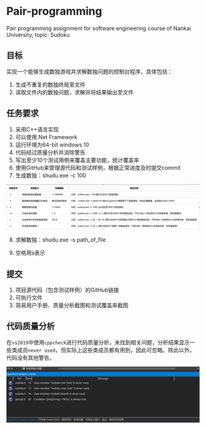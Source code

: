 # Pair-programming
Pair programming assignment for software engineering course of Nankai University, topic: Sudoku



## 目标

实现一个能够生成数独游戏并求解数独问题的控制台程序，具体包括：

1. 生成不重复的数独终局至文件
2. 读取文件内的数独问题，求解并将结果输出至文件



## 任务要求

1. 采用C++语言实现
2. 可以使用.Net Framework
3. 运行环境为64-bit windows 10
4. 代码经过质量分析并消除警告
5. 写出至少10个测试用例来覆盖主要功能，统计覆盖率
6. 使用GitHub来管理源代码和测试样例，根据正常进度及时提交commit
7. 生成数独：shudu.exe -c 100

![](img/uTools_1686650279864.png)

8. 求解数独：shudu.exe -s path_of_file

9. 空格用`$`表示



## 提交

1. 项目源代码（包含测试样例）的GitHub链接
2. 可执行文件
3. 简易用户手册、质量分析截图和测试覆盖率截图



## 代码质量分析

在`vs2019`中使用`cppcheck`进行代码质量分析，未找到相关问题，分析结果显示一些类成员`never used`，但实际上这些类成员都有用到，因此可忽略。除此以外，代码没有其他警告。

![](img/image-20230630001852490.png)
